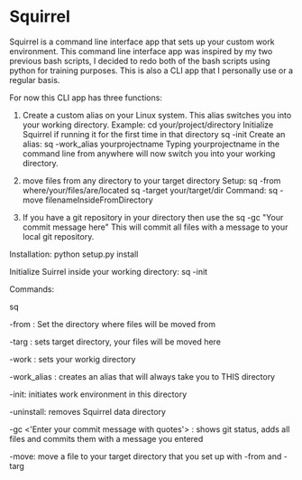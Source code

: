 # Squirrel

Squirrel is a command line interface app that sets up your custom work environment.
This command line interface app was inspired by my two previous bash scripts,
I decided to redo both of the bash scripts using python for training purposes.
This is also a CLI app that I personally use or a regular basis.

For now this CLI app has three functions:
1) Create a custom alias on your Linux system.
This alias switches you into your working directory.
Example: 
cd your/project/directory
Initialize Squirrel if running it for the first time in that directory
sq -init
Create an alias:
sq -work_alias yourprojectname
Typing yourprojectname in the command line from anywhere will now switch 
you into your working directory.

2) move files from any directory to your target directory
Setup:
sq -from where/your/files/are/located
sq -target your/target/dir
Command:
sq -move filenameInsideFromDirectory

3) If you have a git repository in your directory then use the
sq -gc "Your commit message here"
This will commit all files with a message to your local git repository. 


Installation:
python setup.py install

Initialize Suirrel inside your working directory:
sq -init

Commands:

sq <plus one if the below commands>

-from <path>: Set the directory where files will be moved from

-targ <path>: sets target directory, your files will be moved here

-work <path>: sets your workig directory

-work_alias <name>: creates an alias that will always take you to THIS directory

-init: initiates work environment in this directory

-uninstall: removes Squirrel data directory

-gc <'Enter your commit message with quotes'> : shows git status, adds all files and commits them with a message you entered

-move: move a file to your target directory that you set up with -from and -targ

